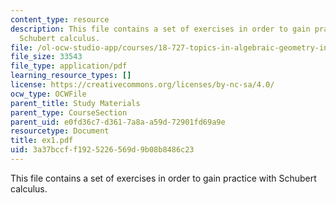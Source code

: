 ```yaml
---
content_type: resource
description: This file contains a set of exercises in order to gain practice with
  Schubert calculus.
file: /ol-ocw-studio-app/courses/18-727-topics-in-algebraic-geometry-intersection-theory-on-moduli-spaces-spring-2006/3a37bccff1925226569d9b08b8486c23_ex1.pdf
file_size: 33543
file_type: application/pdf
learning_resource_types: []
license: https://creativecommons.org/licenses/by-nc-sa/4.0/
ocw_type: OCWFile
parent_title: Study Materials
parent_type: CourseSection
parent_uid: e0fd36c7-d361-7a8a-a59d-72901fd69a9e
resourcetype: Document
title: ex1.pdf
uid: 3a37bccf-f192-5226-569d-9b08b8486c23
---
```

This file contains a set of exercises in order to gain practice with Schubert calculus.
